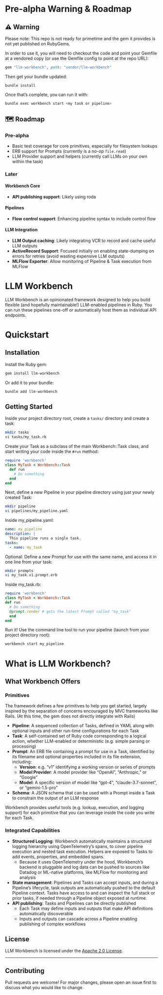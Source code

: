 # Pre-alpha Warning & Roadmap

## ⚠️ Warning

Please note: This repo is not ready for primetime and the gem it provides is not yet published on RubyGems.

In order to use it, you will need to checkout the code and point your Gemfile at a vendored copy (or use the Gemfile config to point at the repo URL):

```ruby
gem "llm-workbench", path: "vendor/llm-workbench"
```

Then get your bundle updated:
```
bundle install
```

Once that’s complete, you can run it with:

```bash
bundle exec workbench start <my task or pipeline>
```

## 🗺️ Roadmap

### Pre-alpha

- Basic test coverage for core primitives, especially for filesystem lookups
- ERB support for Prompts (currently is a no-op `file.read`)
- LLM Provider support and helpers (currently call LLMs on your own within the task)

### Later

#### Workbench Core

- **API publishing support**: Likely using roda

#### Pipelines

- **Flow control support**: Enhancing pipeline syntax to include control flow

#### LLM Integration

- **LLM Output caching**: Likely integrating VCR to record and cache useful LLM outputs
- **ActiveRecord Support**: Focused initially on enabling state-dumping on errors for retries (avoid wasting expensive LLM outputs)
- **MLFlow Exporter**: Allow monitoring of Pipeline & Task execution from MLFlow

# LLM Workbench

LLM Workbench is an opinionated framework designed to help you build flexible (and hopefully maintainable!) LLM-enabled pipelines in Ruby. You can run these pipelines one-off or automatically host them as individual API endpoints.

# Quickstart

## Installation

Install the Ruby gem:

```bash
gem install llm-workbench
```

Or add it to your bundle:

```bash
bundle add llm-workbench
```

## Getting Started

Inside your project directory root, create a `tasks/` directory and create a task:

```bash
mkdir tasks
vi tasks/my_task.rb
```

Create your Task as a subclass of the main Workbench::Task class, and start writing your code inside the `#run` method:

```ruby
require 'workbench'
class MyTask < Workbench::Task
  def run
    # Do something
  end
end
```

Next, define a new Pipeline in your pipeline directory using just your newly created Task:

```bash
mkdir pipeline
vi pipelines/my_pipeline.yaml
```

Inside my_pipeline.yaml:

```yaml
name: my_pipeline
description: |
  This pipeline runs a single task.
tasks:
  - name: my_task
```

Optional: Define a new Prompt for use with the same name, and access it in one line from your task:

```bash
mkdir prompts
vi my_task.v1.prompt.erb
```

Inside my_task.rb:

```ruby
require 'workbench'
class MyTask < Workbench::Task
def run
  # Do something
  @prompt.render # gets the latest Prompt called "my_task"
  end
end
```

Run it! Use the command line tool to run your pipeline (launch from your project directory root):

```bash
workbench start my_pipeline
```

# What is LLM Workbench?

## What Workbench Offers

### Primitives

The framework defines a few primitives to help you get started, largely inspired by the separation of concerns encouraged by MVC frameworks like Rails. (At this time, the gem does not directly integrate with Rails)

- **Pipeline**: A sequenced collection of Tasks, defined in YAML along with optional inputs and other run-time configurations for each Task
- **Task**: A self-contained set of Ruby code corresponding to a logical action, whether LLM-enabled or deterministic (e.g. simple parsing or processing)
- **Prompt**: An ERB file containing a prompt for use in a Task, identified by its filename and optional properties included in its file extension, including:
    - **Version**: e.g. “v1” identifying a working version or series of prompts
    - **Model Provider**: A model provider like “OpenAI”, “Anthropic,” or “Google”
    - **Model**: A specific version of model like “gpt-4”, “claude-3.7-sonnet”, or “gemini-1.5-pro”
- **Schema**: A JSON schema that can be used with a Prompt inside a Task to constrain the output of an LLM response

Workbench provides useful tools (e.g. lookup, execution, and logging support) for each primitive that you can leverage inside the code you write for each Task.

### Integrated Capabilities

- **Structured Logging**: Workbench automatically maintains a structured logging hierarchy using OpenTelemetry’s spans, to cover pipeline execution and nested task execution. Helpers are exposed to Tasks to add events, properties, and embedded spans.
    - Because it uses OpenTelemetry under the hood, Workbench’s backend is pluggable and log data can be pushed to sources like Datadog or ML-native platforms, like MLFlow for monitoring and analysis
- **State management**: Pipelines and Tasks can accept inputs, and during a Pipeline’s lifecycle, task outputs are automatically pushed to the default Pipeline context. Tasks have access to and can inspect the full stack or prior tasks, if needed through a Pipeline object exposed at runtime.
- **API publishing**: Tasks and Pipelines can be directly published
    - Each Task may define inputs and outputs that make API definitions automatically discoverable
    - Inputs and outputs can cascade across a Pipeline enabling publishing of complex workflows

## License

LLM Workbench is licensed under the [Apache 2.0 License](LICENSE).

---

## Contributing

Pull requests are welcome! For major changes, please open an issue first to discuss what you would like to change.
